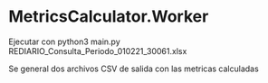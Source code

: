 # MetricsCalculator.Worker

Ejecutar con python3 main.py REDIARIO_Consulta_Periodo_010221_30061.xlsx


Se general dos archivos CSV de salida con las metricas calculadas
